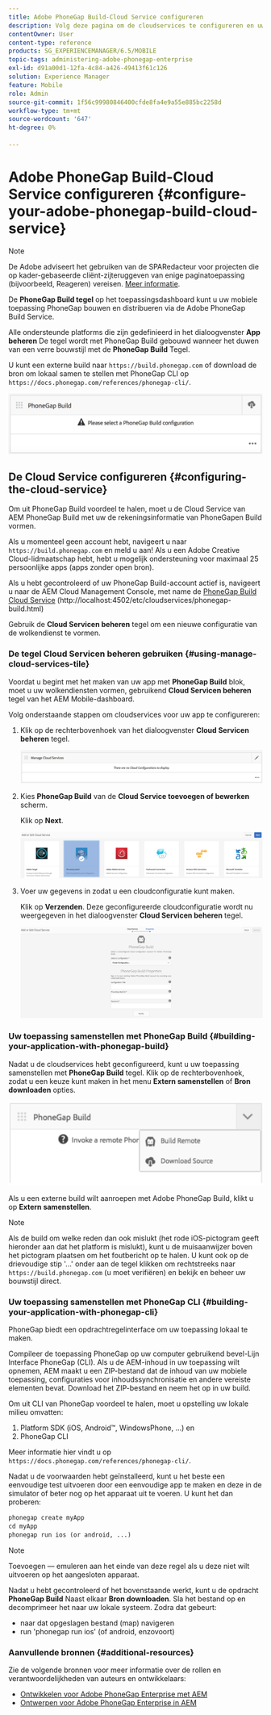```yaml
---
title: Adobe PhoneGap Build-Cloud Service configureren
description: Volg deze pagina om de cloudservices te configureren en uw toepassing samen te stellen met PhoneGap Build.
contentOwner: User
content-type: reference
products: SG_EXPERIENCEMANAGER/6.5/MOBILE
topic-tags: administering-adobe-phonegap-enterprise
exl-id: d91a00d1-12fa-4c84-a426-49413f61c126
solution: Experience Manager
feature: Mobile
role: Admin
source-git-commit: 1f56c99980846400cfde8fa4e9a55e885bc2258d
workflow-type: tm+mt
source-wordcount: '647'
ht-degree: 0%

---
```


# Adobe PhoneGap Build-Cloud Service configureren {#configure-your-adobe-phonegap-build-cloud-service}

>[!NOTE]
>
>De Adobe adviseert het gebruiken van de SPARedacteur voor projecten die op kader-gebaseerde cliënt-zijteruggeven van enige paginatoepassing (bijvoorbeeld, Reageren) vereisen. [Meer informatie](/help/sites-developing/spa-overview.md).

De **PhoneGap Build tegel** op het toepassingsdashboard kunt u uw mobiele toepassing PhoneGap bouwen en distribueren via de Adobe PhoneGap Build Service.

Alle ondersteunde platforms die zijn gedefinieerd in het dialoogvenster **App beheren** De tegel wordt met PhoneGap Build gebouwd wanneer het duwen van een verre bouwstijl met de **PhoneGap Build** Tegel.

U kunt een externe build naar `https://build.phonegap.com` of download de bron om lokaal samen te stellen met PhoneGap CLI op `https://docs.phonegap.com/references/phonegap-cli/`.

![PhoneGap Build tegel](assets/chlimage_1-60.png)

## De Cloud Service configureren {#configuring-the-cloud-service}

Om uit PhoneGap Build voordeel te halen, moet u de Cloud Service van AEM PhoneGap Build met uw de rekeningsinformatie van PhoneGapen Build vormen.

Als u momenteel geen account hebt, navigeert u naar `https://build.phonegap.com` en meld u aan! Als u een Adobe Creative Cloud-lidmaatschap hebt, hebt u mogelijk ondersteuning voor maximaal 25 persoonlijke apps (apps zonder open bron).

Als u hebt gecontroleerd of uw PhoneGap Build-account actief is, navigeert u naar de AEM Cloud Management Console, met name de [PhoneGap Build Cloud Service](http://localhost:4502/etc/cloudservices/phonegap-build.html) (http://localhost:4502/etc/cloudservices/phonegap-build.html)

Gebruik de **Cloud Servicen beheren** tegel om een nieuwe configuratie van de wolkendienst te vormen.

### De tegel Cloud Servicen beheren gebruiken {#using-manage-cloud-services-tile}

Voordat u begint met het maken van uw app met **PhoneGap Build** blok, moet u uw wolkendiensten vormen, gebruikend **Cloud Servicen beheren** tegel van het AEM Mobile-dashboard.

Volg onderstaande stappen om cloudservices voor uw app te configureren:

1. Klik op de rechterbovenhoek van het dialoogvenster **Cloud Servicen beheren** tegel.

   ![chlimage_1-61](assets/chlimage_1-61.png)

1. Kies **PhoneGap Build** van de **Cloud Service toevoegen of bewerken** scherm.

   Klik op **Next**.

   ![chlimage_1-62](assets/chlimage_1-62.png)

1. Voer uw gegevens in zodat u een cloudconfiguratie kunt maken.

   Klik op **Verzenden**. Deze geconfigureerde cloudconfiguratie wordt nu weergegeven in het dialoogvenster **Cloud Servicen beheren** tegel.

   ![chlimage_1-63](assets/chlimage_1-63.png)

### Uw toepassing samenstellen met PhoneGap Build {#building-your-application-with-phonegap-build}

Nadat u de cloudservices hebt geconfigureerd, kunt u uw toepassing samenstellen met **PhoneGap Build** tegel. Klik op de rechterbovenhoek, zodat u een keuze kunt maken in het menu **Extern samenstellen** of **Bron downloaden** opties.

![chlimage_1-64](assets/chlimage_1-64.png)

Als u een externe build wilt aanroepen met Adobe PhoneGap Build, klikt u op **Extern samenstellen**.

>[!NOTE]
>
>Als de build om welke reden dan ook mislukt (het rode iOS-pictogram geeft hieronder aan dat het platform is mislukt), kunt u de muisaanwijzer boven het pictogram plaatsen om het foutbericht op te halen. U kunt ook op de drievoudige stip &#39;...&#39; onder aan de tegel klikken om rechtstreeks naar `https://build.phonegap.com` (u moet verifiëren) en bekijk en beheer uw bouwstijl direct.

### Uw toepassing samenstellen met PhoneGap CLI {#building-your-application-with-phonegap-cli}

PhoneGap biedt een opdrachtregelinterface om uw toepassing lokaal te maken.

Compileer de toepassing PhoneGap op uw computer gebruikend bevel-Lijn Interface PhoneGap (CLI). Als u de AEM-inhoud in uw toepassing wilt opnemen, AEM maakt u een ZIP-bestand dat de inhoud van uw mobiele toepassing, configuraties voor inhoudssynchronisatie en andere vereiste elementen bevat. Download het ZIP-bestand en neem het op in uw build.

Om uit CLI van PhoneGap voordeel te halen, moet u opstelling uw lokale milieu omvatten:

1. Platform SDK (iOS, Android™, WindowsPhone, ...) en
1. PhoneGap CLI

Meer informatie hier vindt u op `https://docs.phonegap.com/references/phonegap-cli/`.

Nadat u de voorwaarden hebt geïnstalleerd, kunt u het beste een eenvoudige test uitvoeren door een eenvoudige app te maken en deze in de simulator of beter nog op het apparaat uit te voeren. U kunt het dan proberen:

```xml
phonegap create myApp
cd myApp
phonegap run ios (or android, ...)
```

>[!NOTE]
>
>Toevoegen — emuleren aan het einde van deze regel als u deze niet wilt uitvoeren op het aangesloten apparaat.

Nadat u hebt gecontroleerd of het bovenstaande werkt, kunt u de opdracht **PhoneGap Build** Naast elkaar **Bron downloaden**. Sla het bestand op en decomprimeer het naar uw lokale systeem. Zodra dat gebeurt:

* naar dat opgeslagen bestand (map) navigeren
* run &#39;phonegap run ios&#39; (of android, enzovoort)

### Aanvullende bronnen {#additional-resources}

Zie de volgende bronnen voor meer informatie over de rollen en verantwoordelijkheden van auteurs en ontwikkelaars:

* [Ontwikkelen voor Adobe PhoneGap Enterprise met AEM](/help/mobile/developing-in-phonegap.md)
* [Ontwerpen voor Adobe PhoneGap Enterprise in AEM](/help/mobile/phonegap.md)
